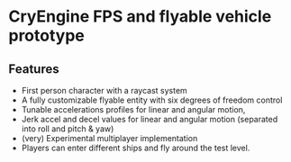 # CryEngine FPS and flyable vehicle prototype
## Features
 - First person character with a raycast system
 - A fully customizable flyable entity with six degrees of freedom control
 - Tunable accelerations profiles for linear and angular motion,
 - Jerk accel and decel values for linear and angular motion (separated into roll and pitch & yaw)
 - (very) Experimental multiplayer implementation
 - Players can enter different ships and fly around the test level.
